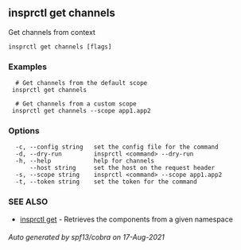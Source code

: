 ## insprctl get channels

Get channels from context

```
insprctl get channels [flags]
```

### Examples

```
  # Get channels from the default scope
 insprctl get channels 

  # Get channels from a custom scope
 insprctl get channels --scope app1.app2

```

### Options

```
  -c, --config string   set the config file for the command
  -d, --dry-run         insprctl <command> --dry-run
  -h, --help            help for channels
      --host string     set the host on the request header
  -s, --scope string    insprctl <command> --scope app1.app2
  -t, --token string    set the token for the command
```

### SEE ALSO

* [insprctl get](insprctl_get.md)	 - Retrieves the components from a given namespace

###### Auto generated by spf13/cobra on 17-Aug-2021
